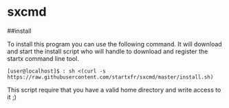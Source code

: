 sxcmd
=====

##install 

To install this program you can use the following command. It will download and start the install script who will handle to download and register the startx command line tool.

```
[user@localhost]$ : sh <(curl -s https://raw.githubusercontent.com/startxfr/sxcmd/master/install.sh)
```

This script require that you have a valid home directory and write access to it ;)
